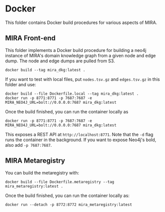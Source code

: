 # Docker

This folder contains Docker build procedures for various aspects of MIRA.

## MIRA Front-end

This folder implements a Docker build procedure for building a neo4j instance
of MIRA's domain knowledge graph from a given node and edge dump. The node
and edge dumps are pulled from S3.

```shell
docker build --tag mira_dkg:latest .
```

If you want to test with local files, put `nodes.tsv.gz` and `edges.tsv.gz` in
this folder and use:

```shell
docker build --file Dockerfile.local --tag mira_dkg:latest .
docker run -p 8771:8771 -p 7687:7687 -e MIRA_NEO4J_URL=bolt://0.0.0.0:7687 mira_dkg:latest
```

Once the build finished, you can run the container locally as

```shell
docker run -p 8771:8771 -p 7687:7687 -e MIRA_NEO4J_URL=bolt://0.0.0.0:7687 mira_dkg:latest
```

This exposes a REST API at `http://localhost:8771`. Note that the `-d` flag
runs the container in the background. If you want to expose Neo4j's bold, also
add `-p 7687:7687`.

## MIRA Metaregistry

You can build the metaregistry with:

```shell
docker build --file Dockerfile.metaregistry --tag mira_metaregistry:latest .
```

Once the build finished, you can run the container locally as:

```shell
docker run --detach -p 8772:8772 mira_metaregistry:latest
```
